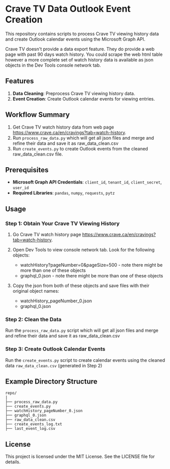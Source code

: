 # Crave TV Data Outlook Event Creation

This repository contains scripts to process Crave TV viewing history data and create Outlook calendar events using the Microsoft Graph API.

Crave TV doesn't provide a data export feature. They do provide a web page with past 90 days watch history. You could scrape the web html table however a more complete set of watch history data is available as json objects in the Dev Tools console network tab.

## Features
1. **Data Cleaning**: Preprocess Crave TV viewing history data.
2. **Event Creation**: Create Outlook calendar events for viewing entries.

## Workflow Summary
1. Get Crave TV watch history data from web page https://www.crave.ca/en/cravings?tab=watch-history.
2. Run `process_raw_data.py` which will get all json files and merge and refine their data and save it as raw_data_clean.csv
3. Run `create_events.py` to create Outlook events from the cleaned raw_data_clean.csv file.

## Prerequisites
- **Microsoft Graph API Credentials**: `client_id`, `tenant_id`, `client_secret`, `user_id`
- **Required Libraries**:  `pandas`, `numpy`, `requests`, `pytz`

## Usage

### Step 1: Obtain Your Crave TV Viewing History
1. Go  Crave TV watch history page https://www.crave.ca/en/cravings?tab=watch-history.
2. Open Dev Tools to view console network tab. Look for the following objects:

   - watchHistory?pageNumber=0&pageSize=500 - note there might be more than one of these objects
   - graphql_0.json - note there might be more than one of these objects

3. Copy the json from both of these objects and save files with their original object names:
   - watchHistory_pageNumber_0.json
   - graphql_0.json

### Step 2: Clean the Data
Run the `process_raw_data.py` script which will get all json files and merge and refine their data and save it as raw_data_clean.csv

### Step 3: Create Outlook Calendar Events
Run the `create_events.py` script to create calendar events using the cleaned data `raw_data_clean.csv` (generated in Step 2)

## Example Directory Structure
```
repo/
|
├── process_raw_data.py
├── create_events.py
├── watchHistory_pageNumber_0.json
├── graphql_0.json
├── raw_data_clean.csv
├── create_events_log.txt
├── last_event_log.csv
```

## License
This project is licensed under the MIT License. See the LICENSE file for details.

